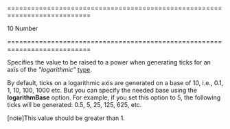 <!--**
/*-------------------------------------------
    Auto-generated file. Do not modify.
-------------------------------------------

**-->
===========================================================================
<!--default-->10<!--/default-->
<!--type-->Number<!--/type-->
===========================================================================

<!--shortDescription-->
Specifies the value to be raised to a power when generating ticks for an axis of the *"logarithmic"* [type](/Documentation/ApiReference/Data_Visualization_Widgets/dxChart/Configuration/argumentAxis/#type).
<!--/shortDescription-->

<!--fullDescription-->
By default, ticks on a logarithmic axis are generated on a base of 10, i.e., 0.1, 1, 10, 100, 1000 etc. But you can specify the needed base using the **logarithmBase** option. For example, if you set this option to 5, the following ticks will be generated: 0.5, 5, 25, 125, 625, etc.

[note]This value should be greater than 1.
<!--/fullDescription-->